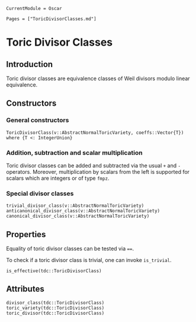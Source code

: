 ```@meta
CurrentModule = Oscar
```

```@contents
Pages = ["ToricDivisorClasses.md"]
```


# Toric Divisor Classes

## Introduction

Toric divisor classes are equivalence classes of Weil divisors modulo linear equivalence.


## Constructors

### General constructors

```@docs
ToricDivisorClass(v::AbstractNormalToricVariety, coeffs::Vector{T}) where {T <: IntegerUnion}
```

### Addition, subtraction and scalar multiplication

Toric divisor classes can be added and subtracted via the usual `+` and `-`
operators. Moreover, multiplication by scalars from the left is supported
for scalars which are integers or of type `fmpz`.

### Special divisor classes

```@docs
trivial_divisor_class(v::AbstractNormalToricVariety)
anticanonical_divisor_class(v::AbstractNormalToricVariety)
canonical_divisor_class(v::AbstractNormalToricVariety)
```


## Properties

Equality of toric divisor classes can be tested via `==`.

To check if a toric divisor class is trivial, one can invoke `is_trivial`.

```@docs
is_effective(tdc::ToricDivisorClass)
```


## Attributes

```@docs
divisor_class(tdc::ToricDivisorClass)
toric_variety(tdc::ToricDivisorClass)
toric_divisor(tdc::ToricDivisorClass)
```
